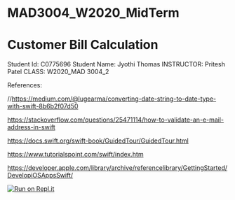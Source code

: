 # MAD3004_W2020_MidTerm

# Customer Bill Calculation

Student Id: C0775696
Student Name: Jyothi Thomas
INSTRUCTOR: Pritesh Patel
CLASS: W2020_MAD 3004_2


References:

//https://medium.com/@lugearma/converting-date-string-to-date-type-with-swift-8b6b2f07d50

https://stackoverflow.com/questions/25471114/how-to-validate-an-e-mail-address-in-swift

https://docs.swift.org/swift-book/GuidedTour/GuidedTour.html

https://www.tutorialspoint.com/swift/index.htm

https://developer.apple.com/library/archive/referencelibrary/GettingStarted/DevelopiOSAppsSwift/


[![Run on Repl.it](https://repl.it/badge/github/jyothithomas/MAD3004_W2020_MidTerm)](https://repl.it/github/jyothithomas/MAD3004_W2020_MidTerm)





